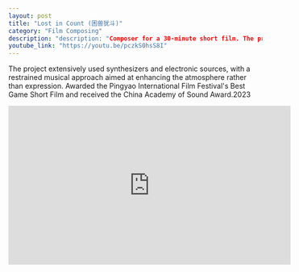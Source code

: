 ```yaml
---
layout: post
title: "Lost in Count (困兽犹斗)"
category: "Film Composing"
description: "description: "Composer for a 30-minute short film. The project extensively used synthesizers and electronic sources, with a restrained musical approach aimed at enhancing the atmosphere rather than expression. Awarded the Pingyao International Film Festival's Best Game Short Film and received the China Academy of Sound Award.2023
youtube_link: "https://youtu.be/pczkS0hsS8I"
---
```


The project extensively used synthesizers and electronic sources, with a restrained musical approach aimed at enhancing the atmosphere rather than expression. Awarded the Pingyao International Film Festival's Best Game Short Film and received the China Academy of Sound Award.2023

<div class="video-container">
  <iframe width="560" height="315" src="https://www.youtube.com/embed/pczkS0hsS8I" frameborder="0" allowfullscreen></iframe>
</div>
